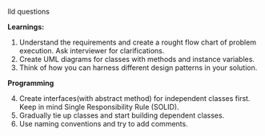 lld questions

**Learnings:**

1. Understand the requirements and create a rought flow chart of problem execution. Ask interviewer for clarifications.
2. Create UML diagrams for classes with methods and instance variables.
3. Think of how you can harness different design patterns in your solution.

**Programming**

4. Create interfaces(with abstract method) for independent classes first. Keep in mind Single Responsibility Rule (SOLID).
5. Gradually tie up classes and start building dependent classes.
6. Use naming conventions and try to add comments.
